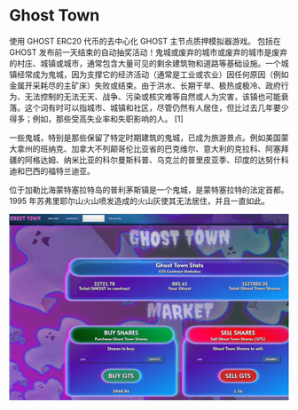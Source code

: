 # Ghost Town

使用 GHOST ERC20 代币的去中心化 GHOST 主节点质押模拟器游戏。 包括在 GHOST 发布前一天结束的自动抽奖活动！鬼城或废弃的城市或废弃的城市是废弃的村庄、城镇或城市，通常包含大量可见的剩余建筑物和道路等基础设施。一个城镇经常成为鬼城，因为支撑它的经济活动（通常是工业或农业）因任何原因（例如金属开采耗尽的主矿床）失败或结束。由于洪水、长期干旱、极热或极冷、政府行为、无法控制的无法无天、战争、污染或核灾难等自然或人为灾害，该镇也可能衰落。这个词有时可以指城市、城镇和社区，尽管仍然有人居住，但比过去几年要少得多；例如，那些受高失业率和失职影响的人。 [1]

一些鬼城，特别是那些保留了特定时期建筑的鬼城，已成为旅游景点。例如美国蒙大拿州的班纳克、加拿大不列颠哥伦比亚省的巴克维尔、意大利的克拉科、阿塞拜疆的阿格达姆、纳米比亚的科尔曼斯科普、乌克兰的普里皮亚季、印度的达努什科迪和巴西的福特兰迪亚。

位于加勒比海蒙特塞拉特岛的普利茅斯镇是一个鬼城，是蒙特塞拉特的法定首都。 1995 年苏弗里耶尔山火山喷发造成的火山灰使其无法居住，并且一直如此。

![ghosttown-dapp-high-risk-eth-image1_eba6f6bb6c7c9d29d18cbc62ab7a8652](ghosttown-dapp-high-risk-eth-image1_eba6f6bb6c7c9d29d18cbc62ab7a8652.png)
